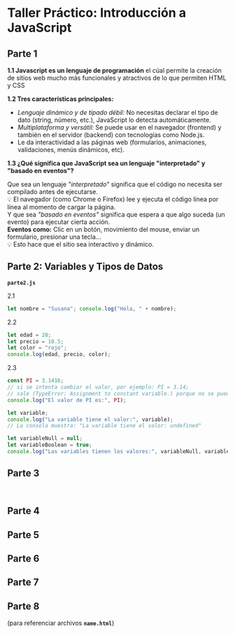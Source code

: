 # Taller Práctico: Introducción a JavaScript

## Parte 1
**1.1 Javascript es un lenguaje de programación** el cúal permite la creación de sitios web mucho más funcionales y atractivos de lo que permiten HTML y CSS

**1.2 Tres características principales:**
- *Lenguaje dinámico y de tipado débil:* No necesitas declarar el tipo de dato (string, número, etc.), JavaScript lo detecta automáticamente.
- *Multiplataforma y versátil:* Se puede usar en el navegador (frontend) y también en el servidor (backend) con tecnologías como Node.js.
- Le da interactividad a las páginas web (formularios, animaciones, validaciones, menús dinámicos, etc).

**1.3 ¿Qué significa que JavaScript sea un lenguaje "interpretado" y "basado en eventos"?**

Que sea un lenguaje *"interpretado"* significa que el código no necesita ser compilado antes de ejecutarse.  
💡 El navegador (como Chrome o Firefox) lee y ejecuta el código línea por línea al momento de cargar la página.  
Y que sea *"basado en eventos"* significa que espera a que algo suceda (un evento) para ejecutar cierta acción.  
**Eventos como:** Clic en un botón, movimiento del mouse, enviar un formulario, presionar una tecla...  
💡 Esto hace que el sitio sea interactivo y dinámico.

## Parte 2: Variables y Tipos de Datos
**`parte2.js`**

2.1
```js 
let nombre = "Susana"; console.log("Hola, " + nombre);
```

2.2
```js
let edad = 20;
let precio = 10.5;
let color = "rojo";
console.log(edad, precio, color);
```

2.3
```js
const PI = 3.1416;
// si se intenta cambiar el valor, por ejemplo: PI = 3.14; 
// sale (TypeError: Assignment to constant variable.) porque no se puede reasignar una constante
console.log("El valor de PI es:", PI);
```

```js
let variable;
console.log("La variable tiene el valor:", variable);
// La consola muestra: "La variable tiene el valor: undefined"
```

```js
let variableNull = null;
let variableBoolean = true;
console.log("Las variables tienen los valores:", variableNull, variableBoolean)
```

## Parte 3

```js

```

```js

```

## Parte 4

## Parte 5

## Parte 6

## Parte 7

## Parte 8

(para referenciar archivos **`name.html`**)
